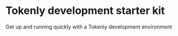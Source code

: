 # Tokenly development starter kit

Get up and running quickly with a Tokenly development environment

